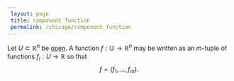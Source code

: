 ```yaml
---
 layout: page
 title: component function
 permalink: /chicago/component_function
---
```

Let $U \subset \mathbb R^n$ be [open](https://mathgloss.github.io/MathGloss/chicago/open). A function $f:\mathbb U \to \mathbb R^n$ may be written as an $m$-tuple of functions $f_i:U\to \mathbb R$ so that $$f=(f_1,\dots,f_m).$$
